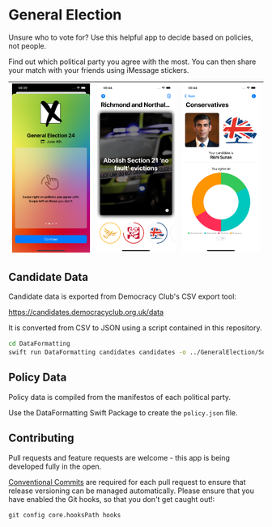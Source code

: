 # General Election

Unsure who to vote for?
Use this helpful app to decide based on policies, not people.

Find out which political party you agree with the most.
You can then share your match with your friends using iMessage stickers.

|![Onboarding screenshot from General Election app](Screenshots/Onboarding.png)|![Policy swipe view screenshot from General Election app](Screenshots/Swipe.png)|![Candidate compare screenshot from General Election app](Screenshots/Graph.png)|
|-|-|-|

## Candidate Data

Candidate data is exported from Democracy Club's CSV export tool:

https://candidates.democracyclub.org.uk/data

It is converted from CSV to JSON using a script contained in this repository.

```bash
cd DataFormatting
swift run DataFormatting candidates candidates -o ../GeneralElection/Sources/Constituencies/Resources/candidates.json
```

## Policy Data

Policy data is compiled from the manifestos of each political party.

Use the DataFormatting Swift Package to create the `policy.json` file.

## Contributing

Pull requests and feature requests are welcome - this app is being developed fully in the open.

[Conventional Commits](https://www.conventionalcommits.org/en/v1.0.0/) are required for each pull request to ensure that release versioning can be managed automatically.
Please ensure that you have enabled the Git hooks, so that you don't get caught out!:
```
git config core.hooksPath hooks
```
